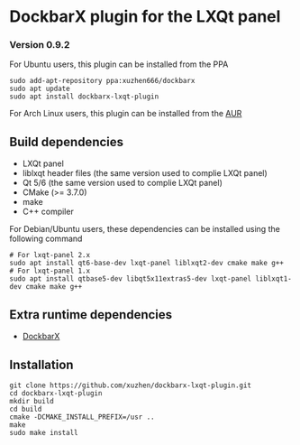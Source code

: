# DockbarX plugin for the LXQt panel
### Version 0.9.2

For Ubuntu users, this plugin can be installed from the PPA 
```
sudo add-apt-repository ppa:xuzhen666/dockbarx
sudo apt update
sudo apt install dockbarx-lxqt-plugin
```

For Arch Linux users, this plugin can be installed from the [AUR](https://aur.archlinux.org/packages/dockbarx-lxqt-plugin)

## Build dependencies
 * LXQt panel
 * liblxqt header files (the same version used to complie LXQt panel)
 * Qt 5/6 (the same version used to complie LXQt panel)
 * CMake (>= 3.7.0)
 * make
 * C++ compiler

 For Debian/Ubuntu users, these dependencies can be installed using the following command
 ```
 # For lxqt-panel 2.x
 sudo apt install qt6-base-dev lxqt-panel liblxqt2-dev cmake make g++
 # For lxqt-panel 1.x
 sudo apt install qtbase5-dev libqt5x11extras5-dev lxqt-panel liblxqt1-dev cmake make g++
 ```

## Extra runtime dependencies
 * [DockbarX](https://github.com/xuzhen/dockbarx)

## Installation

```
git clone https://github.com/xuzhen/dockbarx-lxqt-plugin.git
cd dockbarx-lxqt-plugin
mkdir build
cd build
cmake -DCMAKE_INSTALL_PREFIX=/usr ..
make
sudo make install
```
